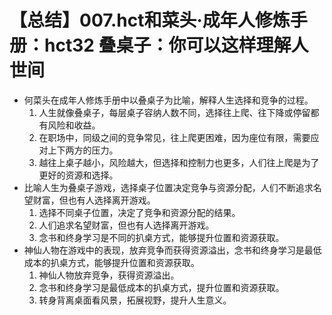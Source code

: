 # 【总结】007.hct和菜头·成年人修炼手册：hct32 叠桌子：你可以这样理解人世间

-   何菜头在成年人修炼手册中以叠桌子为比喻，解释人生选择和竞争的过程。
    1.  人生就像叠桌子，每层桌子容纳人数不同，选择往上爬、往下降或停留都有风险和收益。
    2.  在职场中，同级之间的竞争常见，往上爬更困难，因为座位有限，需要应对上下两方的压力。
    3.  越往上桌子越小，风险越大，但选择和控制力也更多，人们往上爬是为了更好的资源和选择。
-   比喻人生为叠桌子游戏，选择桌子位置决定竞争与资源分配，人们不断追求名望财富，但也有人选择离开游戏。
    1.  选择不同桌子位置，决定了竞争和资源分配的结果。
    2.  人们追求名望财富，但也有人选择离开游戏。
    3.  念书和终身学习是不同的扒桌方式，能够提升位置和资源获取。
-   神仙人物在游戏中的表现，放弃竞争而获得资源溢出，念书和终身学习是最低成本的扒桌方式，能够提升位置和资源获取。
    1.  神仙人物放弃竞争，获得资源溢出。
    2.  念书和终身学习是最低成本的扒桌方式，提升位置和资源获取。
    3.  转身背离桌面看风景，拓展视野，提升人生意义。